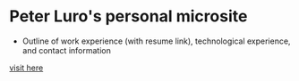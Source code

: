 # Peter Luro's personal microsite
- Outline of work experience (with resume link), technological experience,  and contact information


[visit here](https://paluro567.github.io/personal-website/)

